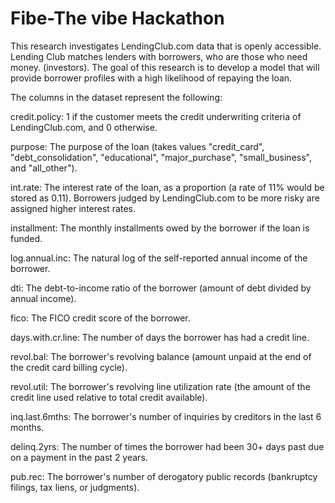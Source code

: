 # Fibe-The vibe Hackathon

This research investigates LendingClub.com data that is openly accessible. Lending Club matches lenders with borrowers, who are those who need money. (investors). The goal of this research is to develop a model that will provide borrower profiles with a high likelihood of repaying the loan.

The columns in the dataset represent the following:

credit.policy: 1 if the customer meets the credit underwriting criteria of LendingClub.com, and 0 otherwise.


purpose: The purpose of the loan (takes values "credit_card", "debt_consolidation", "educational", "major_purchase", "small_business", and "all_other").


int.rate: The interest rate of the loan, as a proportion (a rate of 11% would be stored as 0.11). Borrowers judged by LendingClub.com to be more risky are assigned higher interest rates.


installment: The monthly installments owed by the borrower if the loan is funded.


log.annual.inc: The natural log of the self-reported annual income of the borrower.


dti: The debt-to-income ratio of the borrower (amount of debt divided by annual income).


fico: The FICO credit score of the borrower.


days.with.cr.line: The number of days the borrower has had a credit line.


revol.bal: The borrower's revolving balance (amount unpaid at the end of the credit card billing cycle).


revol.util: The borrower's revolving line utilization rate (the amount of the credit line used relative to total credit available).


inq.last.6mths: The borrower's number of inquiries by creditors in the last 6 months.


delinq.2yrs: The number of times the borrower had been 30+ days past due on a payment in the past 2 years.


pub.rec: The borrower's number of derogatory public records (bankruptcy filings, tax liens, or judgments).
